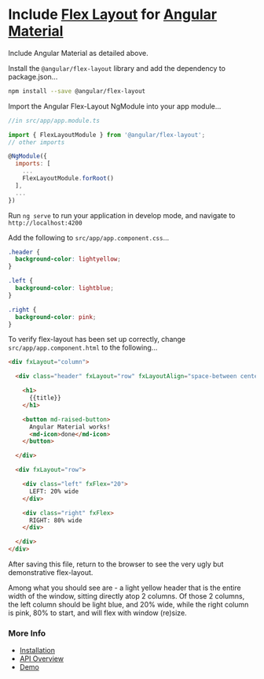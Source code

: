 # Include [Flex Layout](https://github.com/angular/flex-layout) for [Angular Material](https://material.angular.io)

Include Angular Material as detailed above.

Install the `@angular/flex-layout` library and add the dependency to package.json...
```bash
npm install --save @angular/flex-layout
```

Import the Angular Flex-Layout NgModule into your app module...
```javascript
//in src/app/app.module.ts 

import { FlexLayoutModule } from '@angular/flex-layout';
// other imports 

@NgModule({
  imports: [
    ...
    FlexLayoutModule.forRoot()
  ],
  ...
})
```

Run `ng serve` to run your application in develop mode, and navigate to `http://localhost:4200`

Add the following to `src/app/app.component.css`...
```css
.header {
  background-color: lightyellow;
}

.left {
  background-color: lightblue;
}

.right {
  background-color: pink;
}
```

To verify flex-layout has been set up correctly, change `src/app/app.component.html` to the following...
```html
<div fxLayout="column">

  <div class="header" fxLayout="row" fxLayoutAlign="space-between center">

    <h1>
      {{title}}
    </h1>

    <button md-raised-button>
      Angular Material works! 
      <md-icon>done</md-icon>
    </button>

  </div>

  <div fxLayout="row">

    <div class="left" fxFlex="20">
      LEFT: 20% wide
    </div>

    <div class="right" fxFlex>
      RIGHT: 80% wide
    </div>

  </div>
</div>
```

After saving this file, return to the browser to see the very ugly but demonstrative flex-layout.

Among what you should see are - a light yellow header that is the entire width of the window, sitting directly atop 2 columns. Of those 2 columns, the left column should be light blue, and 20% wide, while the right column is pink, 80% to start, and will flex with window (re)size.

### More Info 

 - [Installation](https://github.com/angular/flex-layout#installation)
 - [API Overview](https://github.com/angular/flex-layout/wiki/API-Overview)
 - [Demo](https://tburleson-layouts-demos.firebaseapp.com/#/docs)